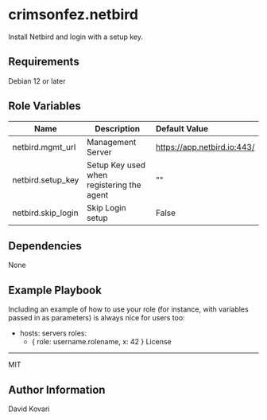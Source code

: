crimsonfez.netbird
=========

Install Netbird and login with a setup key.

Requirements
------------

Debian 12 or later

Role Variables
--------------


| Name               | Description                               | Default Value               |
| -------------------- | ------------------------------------------- | :---------------------------- |
| netbird.mgmt_url   | Management Server                         | https://app.netbird.io:443/ |
| netbird.setup_key  | Setup Key used when registering the agent | ""                          |
| netbird.skip_login | Skip Login setup                          | False                       |

Dependencies
------------

None

Example Playbook
----------------

Including an example of how to use your role (for instance, with variables passed in as parameters) is always nice for users too:

- hosts: servers
  roles:
  - { role: username.rolename, x: 42 }
    License

---

MIT

Author Information
------------------

David Kovari

